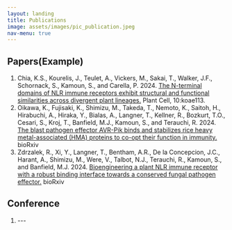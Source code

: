```yaml
---
layout: landing
title: Publications
image: assets/images/pic_publication.jpeg
nav-menu: true
---
```


<!-- Main -->
<div id="main" class="alt">

<!-- One -->
<section id="one">
	<div class="inner">

<!-- Content -->
<h2>Papers(Example)</h2>
<ol>
	<li>Chia, K.S., Kourelis, J., Teulet, A., Vickers, M., Sakai, T., Walker, J.F., Schornack, S., Kamoun, S., and Carella, P. 2024. <a href="https://doi.org/10.1093/plcell/koae113">The N-terminal domains of NLR immune receptors exhibit structural and functional similarities across divergent plant lineages.</a> Plant Cell, 10:koae113.</li>
	<li>Oikawa, K., Fujisaki, K., Shimizu, M., Takeda, T., Nemoto, K., Saitoh, H., Hirabuchi, A., Hiraka, Y., Bialas, A., Langner, T., Kellner, R., Bozkurt, T.O., Cesari, S., Kroj, T., Banfield, M.J., Kamoun, S., and Terauchi, R. 2024. <a href="https://doi.org/10.1101/2020.12.01.406389">The blast pathogen effector AVR-Pik binds and stabilizes rice heavy metal-associated (HMA) proteins to co-opt their function in immunity.</a> bioRxiv</li>
	<li>Zdrzalek, R., Xi, Y., Langner, T., Bentham, A.R., De la Concepcion, J.C., Harant, A., Shimizu, M., Were, V., Talbot, N.J., Terauchi, R., Kamoun, S., and Banfield, M.J. 2024. <a href="https://doi.org/10.1101/2024.01.20.576400">Bioengineering a plant NLR immune receptor with a robust binding interface towards a conserved fungal pathogen effector.</a> bioRxiv</li>
</ol>
<h2>Conference</h2>
<ol>
	<li>---</li>
</ol>
</div>

